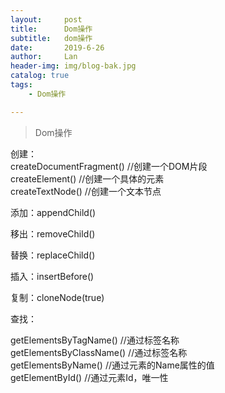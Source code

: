 ```yaml
---
layout:     post
title:      Dom操作
subtitle:   dom操作
date:       2019-6-26
author:     Lan
header-img: img/blog-bak.jpg
catalog: true
tags:
    - Dom操作

---
```

>Dom操作

 

创建：<br>
createDocumentFragment() //创建一个DOM片段<br>
createElement() //创建一个具体的元素<br>
createTextNode() //创建一个文本节点<br>

添加：appendChild()

移出：removeChild()

替换：replaceChild()

插入：insertBefore()

复制：cloneNode(true)

查找：<br>

getElementsByTagName() //通过标签名称<br>
getElementsByClassName() //通过标签名称<br>
getElementsByName() //通过元素的Name属性的值<br>
getElementById() //通过元素Id，唯一性